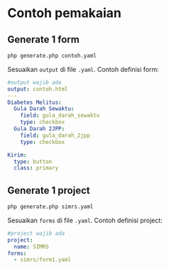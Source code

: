 Contoh pemakaian
================

Generate 1 form
---------------

```bash
php generate.php contoh.yaml
```

Sesuaikan `output` di file `.yaml`. Contoh definisi form:

```yaml
#output wajib ada
output: contoh.html
---
Diabetes Melitus:
  Gula Darah Sewaktu:
    field: gula_darah_sewaktu
    type: checkbox
  Gula Darah 2JPP:
    field: gula_darah_2jpp
    type: checkbox

Kirim:
  type: button
  class: primary
```

Generate 1 project
------------------

```bash
php generate.php simrs.yaml
```

Sesuaikan `forms` di file `.yaml`. Contoh definisi project:

```yaml
#project wajib ada
project:
  name: SIMRS
forms:
  - simrs/form1.yaml
```
